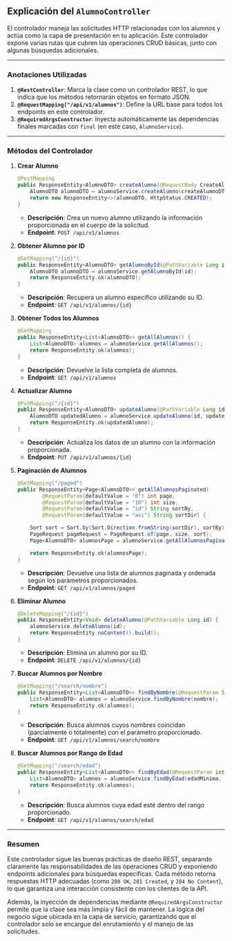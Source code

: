 ## Explicación del `AlumnoController`

El controlador maneja las solicitudes HTTP relacionadas con los alumnos y actúa como la capa de presentación en tu aplicación. Este controlador expone varias rutas que cubren las operaciones CRUD básicas, junto con algunas búsquedas adicionales.

---

### Anotaciones Utilizadas

1. **`@RestController`**: Marca la clase como un controlador REST, lo que indica que los métodos retornarán objetos en formato JSON.
2. **`@RequestMapping("/api/v1/alumnos")`**: Define la URL base para todos los endpoints en este controlador.
3. **`@RequiredArgsConstructor`**: Inyecta automáticamente las dependencias finales marcadas con `final` (en este caso, `AlumnoService`).

---

### Métodos del Controlador

1. **Crear Alumno**
   ```java
   @PostMapping
   public ResponseEntity<AlumnoDTO> createAlumno(@RequestBody CreateAlumnoDTO createAlumnoDTO) {
       AlumnoDTO alumnoDTO = alumnoService.createAlumno(createAlumnoDTO);
       return new ResponseEntity<>(alumnoDTO, HttpStatus.CREATED);
   }
   ```
    - **Descripción**: Crea un nuevo alumno utilizando la información proporcionada en el cuerpo de la solicitud.
    - **Endpoint**: `POST /api/v1/alumnos`

2. **Obtener Alumno por ID**
   ```java
   @GetMapping("/{id}")
   public ResponseEntity<AlumnoDTO> getAlumnoById(@PathVariable Long id) {
       AlumnoDTO alumnoDTO = alumnoService.getAlumnoById(id);
       return ResponseEntity.ok(alumnoDTO);
   }
   ```
    - **Descripción**: Recupera un alumno específico utilizando su ID.
    - **Endpoint**: `GET /api/v1/alumnos/{id}`

3. **Obtener Todos los Alumnos**
   ```java
   @GetMapping
   public ResponseEntity<List<AlumnoDTO>> getAllAlumnos() {
       List<AlumnoDTO> alumnos = alumnoService.getAllAlumnos();
       return ResponseEntity.ok(alumnos);
   }
   ```
    - **Descripción**: Devuelve la lista completa de alumnos.
    - **Endpoint**: `GET /api/v1/alumnos`

4. **Actualizar Alumno**
   ```java
   @PutMapping("/{id}")
   public ResponseEntity<AlumnoDTO> updateAlumno(@PathVariable Long id, @RequestBody UpdateAlumnoDTO updateDto) {
       AlumnoDTO updatedAlumno = alumnoService.updateAlumno(id, updateDto);
       return ResponseEntity.ok(updatedAlumno);
   }
   ```
    - **Descripción**: Actualiza los datos de un alumno con la información proporcionada.
    - **Endpoint**: `PUT /api/v1/alumnos/{id}`

5. **Paginación de Alumnos**
   ```java
   @GetMapping("/paged")
   public ResponseEntity<Page<AlumnoDTO>> getAllAlumnosPaginated(
           @RequestParam(defaultValue = "0") int page,
           @RequestParam(defaultValue = "10") int size,
           @RequestParam(defaultValue = "id") String sortBy,
           @RequestParam(defaultValue = "asc") String sortDir) {
   
       Sort sort = Sort.by(Sort.Direction.fromString(sortDir), sortBy);
       PageRequest pageRequest = PageRequest.of(page, size, sort);
       Page<AlumnoDTO> alumnosPage = alumnoService.getAllAlumnosPaginated(pageRequest);
   
       return ResponseEntity.ok(alumnosPage);
   }
   ```
    - **Descripción**: Devuelve una lista de alumnos paginada y ordenada según los parámetros proporcionados.
    - **Endpoint**: `GET /api/v1/alumnos/paged`

6. **Eliminar Alumno**
   ```java
   @DeleteMapping("/{id}")
   public ResponseEntity<Void> deleteAlumno(@PathVariable Long id) {
       alumnoService.deleteAlumno(id);
       return ResponseEntity.noContent().build();
   }
   ```
    - **Descripción**: Elimina un alumno por su ID.
    - **Endpoint**: `DELETE /api/v1/alumnos/{id}`

7. **Buscar Alumnos por Nombre**
   ```java
   @GetMapping("/search/nombre")
   public ResponseEntity<List<AlumnoDTO>> findByNombre(@RequestParam String nombre) {
       List<AlumnoDTO> alumnos = alumnoService.findByNombre(nombre);
       return ResponseEntity.ok(alumnos);
   }
   ```
    - **Descripción**: Busca alumnos cuyos nombres coincidan (parcialmente o totalmente) con el parámetro proporcionado.
    - **Endpoint**: `GET /api/v1/alumnos/search/nombre`

8. **Buscar Alumnos por Rango de Edad**
   ```java
   @GetMapping("/search/edad")
   public ResponseEntity<List<AlumnoDTO>> findByEdad(@RequestParam int edadMinima, @RequestParam int edadMaxima) {
       List<AlumnoDTO> alumnos = alumnoService.findByEdad(edadMinima, edadMaxima);
       return ResponseEntity.ok(alumnos);
   }
   ```
    - **Descripción**: Busca alumnos cuya edad esté dentro del rango proporcionado.
    - **Endpoint**: `GET /api/v1/alumnos/search/edad`

---

### Resumen

Este controlador sigue las buenas prácticas de diseño REST, separando claramente las responsabilidades de las operaciones CRUD y exponiendo endpoints adicionales para búsquedas específicas. Cada método retorna respuestas HTTP adecuadas (como `200 OK`, `201 Created`, y `204 No Content`), lo que garantiza una interacción consistente con los clientes de la API.

Además, la inyección de dependencias mediante `@RequiredArgsConstructor` permite que la clase sea más limpia y fácil de mantener. La lógica del negocio sigue ubicada en la capa de servicio, garantizando que el controlador solo se encargue del enrutamiento y el manejo de las solicitudes.